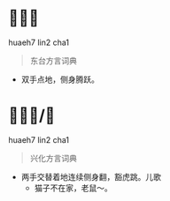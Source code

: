 # 𧽌连叉
huaeh7 lin2 cha1
> 东台方言词典
- 双手点地，侧身腾跃。

# 𧽌连车/叉
huaeh7 lin2 cha1
> 兴化方言词典
- 两手交替着地连续侧身翻，豁虎跳。儿歌
  - 猫子不在家，老鼠～。
